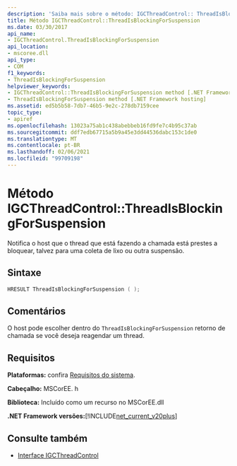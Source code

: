 ```yaml
---
description: 'Saiba mais sobre o método: IGCThreadControl:: ThreadIsBlockingForSuspension'
title: Método IGCThreadControl::ThreadIsBlockingForSuspension
ms.date: 03/30/2017
api_name:
- IGCThreadControl.ThreadIsBlockingForSuspension
api_location:
- mscoree.dll
api_type:
- COM
f1_keywords:
- ThreadIsBlockingForSuspension
helpviewer_keywords:
- IGCThreadControl::ThreadIsBlockingForSuspension method [.NET Framework hosting]
- ThreadIsBlockingForSuspension method [.NET Framework hosting]
ms.assetid: ed5b5b58-7db7-46b5-9e2c-278db7159cee
topic_type:
- apiref
ms.openlocfilehash: 13023a75ab1c438abebbeb16fd9fe7c4b95c37ab
ms.sourcegitcommit: ddf7edb67715a5b9a45e3dd44536dabc153c1de0
ms.translationtype: MT
ms.contentlocale: pt-BR
ms.lasthandoff: 02/06/2021
ms.locfileid: "99709198"
---
```

# <a name="igcthreadcontrolthreadisblockingforsuspension-method"></a>Método IGCThreadControl::ThreadIsBlockingForSuspension

Notifica o host que o thread que está fazendo a chamada está prestes a bloquear, talvez para uma coleta de lixo ou outra suspensão.  
  
## <a name="syntax"></a>Sintaxe  
  
```cpp  
HRESULT ThreadIsBlockingForSuspension ( );  
```  
  
## <a name="remarks"></a>Comentários  

 O host pode escolher dentro do `ThreadIsBlockingForSuspension` retorno de chamada se você deseja reagendar um thread.  
  
## <a name="requirements"></a>Requisitos  

 **Plataformas:** confira [Requisitos do sistema](../../get-started/system-requirements.md).  
  
 **Cabeçalho:** MSCorEE. h  
  
 **Biblioteca:** Incluído como um recurso no MSCorEE.dll  
  
 **.NET Framework versões:**[!INCLUDE[net_current_v20plus](../../../../includes/net-current-v20plus-md.md)]  
  
## <a name="see-also"></a>Consulte também

- [Interface IGCThreadControl](igcthreadcontrol-interface.md)
